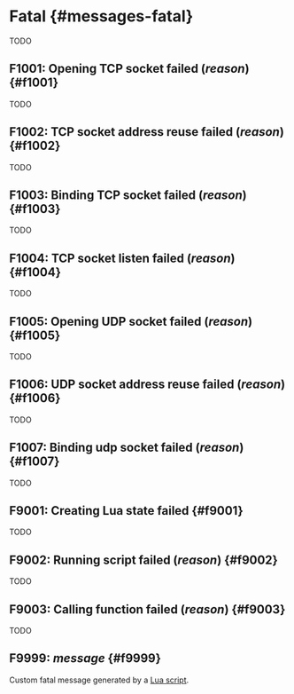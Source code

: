 # Fatal {#messages-fatal}

TODO


## F1001: Opening TCP socket failed (*reason*) {#f1001}

TODO


## F1002: TCP socket address reuse failed (*reason*) {#f1002}

TODO


## F1003: Binding TCP socket failed (*reason*) {#f1003}

TODO


## F1004: TCP socket listen failed (*reason*) {#f1004}

TODO


## F1005: Opening UDP socket failed (*reason*) {#f1005}

TODO


## F1006: UDP socket address reuse failed (*reason*) {#f1006}

TODO


## F1007: Binding udp socket failed (*reason*) {#f1007}

TODO


## F9001: Creating Lua state failed {#f9001}

TODO


## F9002: Running script failed (*reason*) {#f9002}

TODO


## F9003: Calling function failed (*reason*) {#f9003}

TODO


## F9999: *message* {#f9999}

Custom fatal message generated by a [Lua script](../lua.md).
